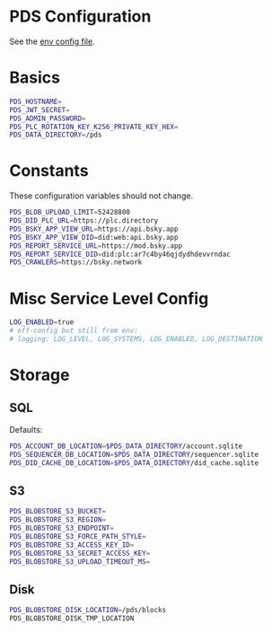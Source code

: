 # PDS Configuration
See the [env config file](https://github.com/bluesky-social/atproto/blob/main/packages/pds/src/config/env.ts).

# Basics

```sh
PDS_HOSTNAME=
PDS_JWT_SECRET=
PDS_ADMIN_PASSWORD=
PDS_PLC_ROTATION_KEY_K256_PRIVATE_KEY_HEX=
PDS_DATA_DIRECTORY=/pds
```

# Constants
These configuration variables should not change.
```sh
PDS_BLOB_UPLOAD_LIMIT=52428800
PDS_DID_PLC_URL=https://plc.directory
PDS_BSKY_APP_VIEW_URL=https://api.bsky.app
PDS_BSKY_APP_VIEW_DID=did:web:api.bsky.app
PDS_REPORT_SERVICE_URL=https://mod.bsky.app
PDS_REPORT_SERVICE_DID=did:plc:ar7c4by46qjdydhdevvrndac
PDS_CRAWLERS=https://bsky.network
```

# Misc Service Level Config
```sh
LOG_ENABLED=true
# off-config but still from env:
# logging: LOG_LEVEL, LOG_SYSTEMS, LOG_ENABLED, LOG_DESTINATION
```

# Storage

## SQL
Defaults:
```sh
PDS_ACCOUNT_DB_LOCATION=$PDS_DATA_DIRECTORY/account.sqlite
PDS_SEQUENCER_DB_LOCATION=$PDS_DATA_DIRECTORY/sequencer.sqlite
PDS_DID_CACHE_DB_LOCATION=$PDS_DATA_DIRECTORY/did_cache.sqlite
```

## S3
```sh
PDS_BLOBSTORE_S3_BUCKET=
PDS_BLOBSTORE_S3_REGION=
PDS_BLOBSTORE_S3_ENDPOINT=
PDS_BLOBSTORE_S3_FORCE_PATH_STYLE=
PDS_BLOBSTORE_S3_ACCESS_KEY_ID=
PDS_BLOBSTORE_S3_SECRET_ACCESS_KEY=
PDS_BLOBSTORE_S3_UPLOAD_TIMEOUT_MS=
```

## Disk
```sh
PDS_BLOBSTORE_DISK_LOCATION=/pds/blocks
PDS_BLOBSTORE_DISK_TMP_LOCATION
```
